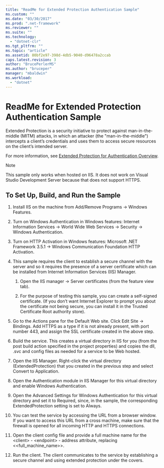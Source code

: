 ```yaml
---
title: "ReadMe for Extended Protection Authentication Sample"
ms.custom: ""
ms.date: "03/30/2017"
ms.prod: ".net-framework"
ms.reviewer: ""
ms.suite: ""
ms.technology: 
  - "dotnet-clr"
ms.tgt_pltfrm: ""
ms.topic: "article"
ms.assetid: 80bf2e97-398d-4db5-9040-d96478a2ccab
caps.latest.revision: 3
author: "BrucePerlerMS"
ms.author: "bruceper"
manager: "mbaldwin"
ms.workload: 
  - "dotnet"
---
```

# ReadMe for Extended Protection Authentication Sample
Extended Protection is a security initiative to protect against man-in-the-middle (MITM) attacks, in which an attacker (the "man-in-the-middle") intercepts a client’s credentials and uses them to access secure resources on the client’s intended server.  
  
 For more information, see [Extended Protection for Authentication Overview](../../../../docs/framework/wcf/feature-details/extended-protection-for-authentication-overview.md).  
  
> [!NOTE]
>  This sample only works when hosted on IIS. It does not work on Visual Studio Development Server because that does not support HTTPS.  
  
## To Set Up, Build, and Run the Sample  
  
1.  Install IIS on the machine from Add/Remove Programs -> Windows Features.  
  
2.  Turn on Windows Authentication in Windows features: Internet Information Services -> World Wide Web Services -> Security -> Windows Authentication.  
  
3.  Turn on HTTP Activation in Windows features: Microsoft .NET Framework 3.5.1 -> Windows Communication Foundation HTTP Activation.  
  
4.  This sample requires the client to establish a secure channel with the server and so it requires the presence of a server certificate which can be installed from Internet Information Services (IIS) Manager.  
  
    1.  Open the IIS manager -> Server certificates (from the feature view tab).  
  
    2.  For the purpose of testing this sample, you can create a self-signed certificate. (If you don’t want Internet Explorer to prompt you about the certificate not being secure, you can install it in the Trusted Certificate Root authority store).  
  
5.  Go to the Actions pane for the Default Web site. Click Edit Site -> Bindings. Add HTTPS as a type if it is not already present, with port number 443, and assign the SSL certificate created in the above step.  
  
6.  Build the service. This creates a virtual directory in IIS for you (from the post build action specified in the project properties) and copies the dll, .svc and config files as needed for a service to be Web hosted.  
  
7.  Open the IIS Manager. Right-click the virtual directory (ExtendedProtection) that you created in the previous step and select Convert to Application.  
  
8.  Open the Authentication module in IIS Manager for this virtual directory and enable Windows Authentication.  
  
9. Open the Advanced Settings for Windows Authentication for this virtual directory and set it to Required, since, in the sample, the corresponding ExtendedProtection setting is set to Always.  
  
10. You can test the service by accessing the URL from a browser window. If you want to access this URL from a cross machine, make sure that the firewall is opened for all incoming HTTP and HTTPS connections.  
  
11. Open the client config file and provide a full machine name for the \<client> - \<endpoint> - address attribute, replacing <<full_machine_name>>.  
  
12. Run the client. The client communicates to the service by establishing a secure channel and using extended protection under the covers.
